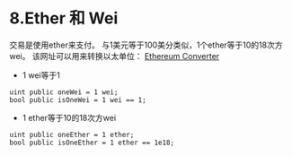 # 8.Ether 和 Wei
交易是使用ether来支付。
与1美元等于100美分类似，1个ether等于10的18次方wei。
该网址可以用来转换以太单位：
[Ethereum Converter](https://link.zhihu.com/?target=https%3A//converter.murkin.me/)
* 1 wei等于1
```solidity
uint public oneWei = 1 wei;
bool public isOneWei = 1 wei == 1;
```
* 1 ether等于10的18次方wei
```solidity
uint public oneEther = 1 ether;
bool public isOneEther = 1 ether == 1e18;
```